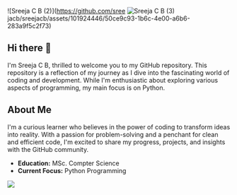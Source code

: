 
![Sreeja C B (2)](https://github.com/sree
![Sreeja C B (3)](https://github.com/sreejacb/sreejacb/assets/101924446/bfde4c6f-7a16-4ccc-8b4d-a56eb938537c)
jacb/sreejacb/assets/101924446/50ce9c93-1b6c-4e00-a6b6-283a9f5c2f73)
## Hi there 👋

I'm Sreeja C B, thrilled to welcome you to my GitHub repository. This repository is a reflection of my journey as I dive into the fascinating world of coding and development. While I'm enthusiastic about exploring various aspects of programming, my main focus is on Python.

## About Me
I'm a curious learner who believes in the power of coding to transform ideas into reality. With a passion for problem-solving and a penchant for clean and efficient code, I'm excited to share my progress, projects, and insights with the GitHub community.

- **Education:** MSc. Compter Science 
- **Current Focus:** Python Programming



[![](https://visitcount.itsvg.in/api?id=sreejacb&label=Profile%20Views&color=12&icon=5&pretty=true)](https://visitcount.itsvg.in)

